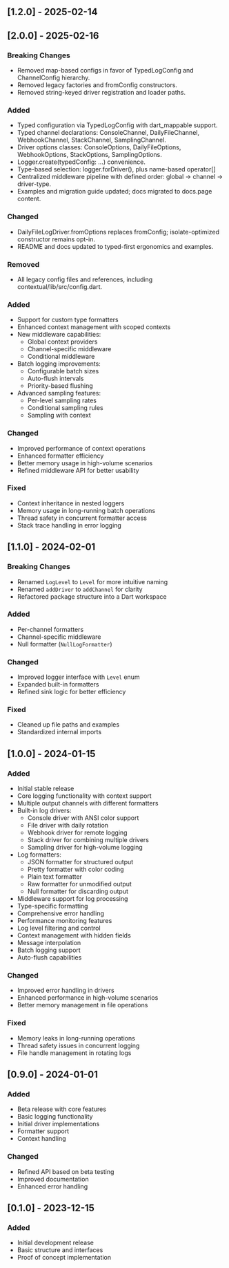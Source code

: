 ## [1.2.0] - 2025-02-14
## [2.0.0] - 2025-02-16

### Breaking Changes
- Removed map-based configs in favor of TypedLogConfig and ChannelConfig hierarchy.
- Removed legacy factories and fromConfig constructors.
- Removed string-keyed driver registration and loader paths.

### Added
- Typed configuration via TypedLogConfig with dart_mappable support.
- Typed channel declarations: ConsoleChannel, DailyFileChannel, WebhookChannel, StackChannel, SamplingChannel.
- Driver options classes: ConsoleOptions, DailyFileOptions, WebhookOptions, StackOptions, SamplingOptions.
- Logger.create(typedConfig: ...) convenience.
- Type-based selection: logger.forDriver<T>(), plus name-based operator[]
- Centralized middleware pipeline with defined order: global -> channel -> driver-type.
- Examples and migration guide updated; docs migrated to docs.page content.

### Changed
- DailyFileLogDriver.fromOptions replaces fromConfig; isolate-optimized constructor remains opt-in.
- README and docs updated to typed-first ergonomics and examples.

### Removed
- All legacy config files and references, including contextual/lib/src/config.dart.



### Added
- Support for custom type formatters
- Enhanced context management with scoped contexts
- New middleware capabilities:
  - Global context providers
  - Channel-specific middleware
  - Conditional middleware
- Batch logging improvements:
  - Configurable batch sizes
  - Auto-flush intervals
  - Priority-based flushing
- Advanced sampling features:
  - Per-level sampling rates
  - Conditional sampling rules
  - Sampling with context

### Changed
- Improved performance of context operations
- Enhanced formatter efficiency
- Better memory usage in high-volume scenarios
- Refined middleware API for better usability

### Fixed
- Context inheritance in nested loggers
- Memory usage in long-running batch operations
- Thread safety in concurrent formatter access
- Stack trace handling in error logging

## [1.1.0] - 2024-02-01

### Breaking Changes
- Renamed `LogLevel` to `Level` for more intuitive naming
- Renamed `addDriver` to `addChannel` for clarity
- Refactored package structure into a Dart workspace

### Added
- Per-channel formatters
- Channel-specific middleware
- Null formatter (`NullLogFormatter`)

### Changed
- Improved logger interface with `Level` enum
- Expanded built-in formatters
- Refined sink logic for better efficiency

### Fixed
- Cleaned up file paths and examples
- Standardized internal imports

## [1.0.0] - 2024-01-15

### Added
- Initial stable release
- Core logging functionality with context support
- Multiple output channels with different formatters
- Built-in log drivers:
  - Console driver with ANSI color support
  - File driver with daily rotation
  - Webhook driver for remote logging
  - Stack driver for combining multiple drivers
  - Sampling driver for high-volume logging
- Log formatters:
  - JSON formatter for structured output
  - Pretty formatter with color coding
  - Plain text formatter
  - Raw formatter for unmodified output
  - Null formatter for discarding output
- Middleware support for log processing
- Type-specific formatting
- Comprehensive error handling
- Performance monitoring features
- Log level filtering and control
- Context management with hidden fields
- Message interpolation
- Batch logging support
- Auto-flush capabilities

### Changed
- Improved error handling in drivers
- Enhanced performance in high-volume scenarios
- Better memory management in file operations

### Fixed
- Memory leaks in long-running operations
- Thread safety issues in concurrent logging
- File handle management in rotating logs

## [0.9.0] - 2024-01-01

### Added
- Beta release with core features
- Basic logging functionality
- Initial driver implementations
- Formatter support
- Context handling

### Changed
- Refined API based on beta testing
- Improved documentation
- Enhanced error handling

## [0.1.0] - 2023-12-15

### Added
- Initial development release
- Basic structure and interfaces
- Proof of concept implementation

